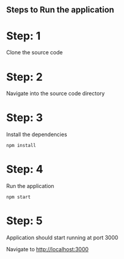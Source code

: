 ## Steps to Run the application

# Step: 1

Clone the source code

# Step: 2

Navigate into the source code directory

# Step: 3

Install the dependencies

```
npm install
```

# Step: 4

Run the application

```
npm start
```

# Step: 5

Application should start running at port 3000

Navigate to [http://localhost:3000](http://localhost:3000/)